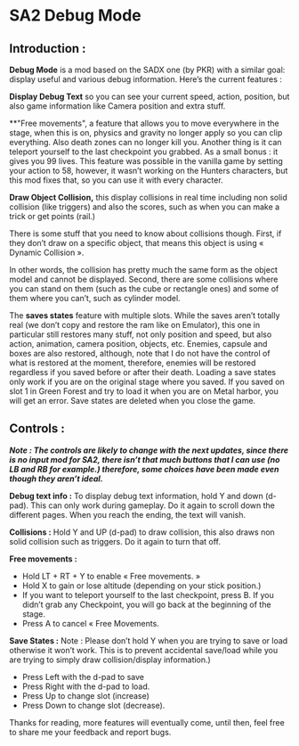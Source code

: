 # SA2 Debug Mode

## Introduction :

**Debug Mode** is a mod based on the SADX one (by PKR) with a similar goal: display useful and
various debug information. Here’s the current features :

**Display Debug Text** so you can see your current speed, action, position, but also
game information like Camera position and extra stuff.

**"Free movements", a feature that allows you to move everywhere in the stage,
when this is on, physics and gravity no longer apply so you can clip everything. Also
death zones can no longer kill you. Another thing is it can teleport yourself to the last
checkpoint you grabbed. As a small bonus : it gives you 99 lives. This feature was
possible in the vanilla game by setting your action to 58, however, it wasn’t working
on the Hunters characters, but this mod fixes that, so you can use it with every
character.

**Draw Object Collision,** this display collisions in real time including non solid collision (like
triggers) and also the scores, such as when you can make a trick or get points (rail.)

There is some stuff that you need to know about collisions though. First, if they don’t
draw on a specific object, that means this object is using « Dynamic Collision ».

In other words, the collision has pretty much the same form as the object model and
cannot be displayed. Second, there are some collisions where you can stand on them
(such as the cube or rectangle ones) and some of them where you can’t, such as cylinder
model.

The **saves states** feature with multiple slots. While the saves aren’t totally real (we
don’t copy and restore the ram like on Emulator), this one in particular still restores
many stuff, not only position and speed, but also action, animation, camera position,
objects, etc. Enemies, capsule and boxes are also restored, although, note that I do
not have the control of what is restored at the moment, therefore, enemies will be
restored regardless if you saved before or after their death. Loading a save states
only work if you are on the original stage where you saved. If you saved on slot 1 in
Green Forest and try to load it when you are on Metal harbor, you will get an error.
Save states are deleted when you close the game.

## Controls :

**_Note : The controls are likely to change with the next updates, since there is no input mod
for SA2, there isn’t that much buttons that I can use (no LB and RB for example.) therefore,
some choices have been made even though they aren’t ideal._**

**Debug text info :**
To display debug text information, hold Y and down (d-pad). This can only work
during gameplay. Do it again to scroll down the different pages. When you reach the
ending, the text will vanish.

**Collisions :**
Hold Y and UP (d-pad) to draw collision, this also draws non solid collision such as
triggers. Do it again to turn that off.

**Free movements :**
- Hold LT + RT + Y to enable « Free movements. »
- Hold X to gain or lose altitude (depending on your stick position.)
- If you want to teleport yourself to the last checkpoint, press B. If you didn’t grab any Checkpoint, you will go back at the beginning of the stage.
- Press A to cancel « Free Movements.


**Save States :**
Note : Please don’t hold Y when you are trying to save or load otherwise it won’t
work. This is to prevent accidental save/load while you are trying to simply draw
collision/display information.)
- Press Left with the d-pad to save
- Press Right with the d-pad to load.
- Press Up to change slot (increase)
- Press Down to change slot (decrease).

Thanks for reading, more features will eventually come, until then, feel free to share me
your feedback and report bugs.


